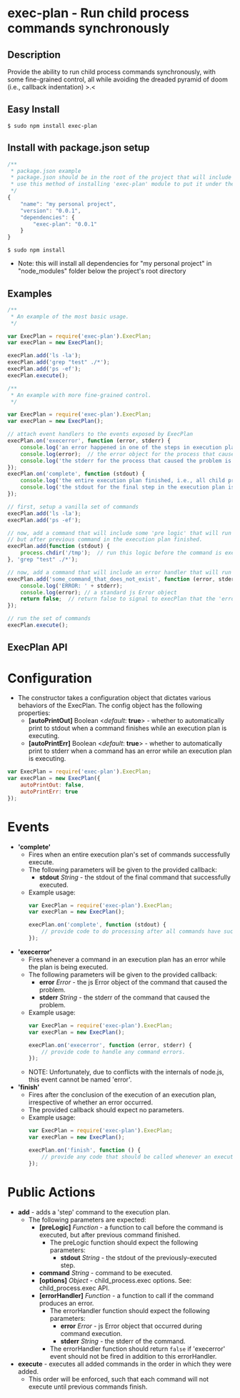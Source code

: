 exec-plan - Run child process commands synchronously
====================================================

Description
-----------

Provide the ability to run child process commands synchronously, with some fine-grained control, all while avoiding the
dreaded pyramid of doom (i.e., callback indentation) >.<

Easy Install
------------

    $ sudo npm install exec-plan

Install with package.json setup
-------------------------------

````javascript
/**
 * package.json example
 * package.json should be in the root of the project that will include 'exec-plan' as a dependency.
 * use this method of installing 'exec-plan' module to put it under the project's local directory.
 */
{
    "name": "my personal project",
    "version": "0.0.1",
    "dependencies": {
        "exec-plan": "0.0.1"
    }
}
````

    $ sudo npm install
- Note: this will install all dependencies for "my personal project" in "node_modules" folder
        below the project's root directory

Examples
--------

````javascript
/**
 * An example of the most basic usage.
 */

var ExecPlan = require('exec-plan').ExecPlan;
var execPlan = new ExecPlan();

execPlan.add('ls -la');
execPlan.add('grep "test" ./*');
execPlan.add('ps -ef');
execPlan.execute();
````

````javascript
/**
 * An example with more fine-grained control.
 */

var ExecPlan = require('exec-plan').ExecPlan;
var execPlan = new ExecPlan();

// attach event handlers to the events exposed by ExecPlan
execPlan.on('execerror', function (error, stderr) {
    console.log('an error happened in one of the steps in execution plan');
    console.log(error);  // the error object for the process that caused the problem
    console.log('the stderr for the process that caused the problem is ' + stderr);
});
execPlan.on('complete', function (stdout) {
    console.log('the entire execution plan finished, i.e., all child processes completed with no errors');
    console.log('the stdout for the final step in the execution plan is ' + stdout);
});

// first, setup a vanilla set of commands
execPlan.add('ls -la');
execPlan.add('ps -ef');

// now, add a command that will include some 'pre logic' that will run before the command is executed, 
// but after previous command in the execution plan finished.
execPlan.add(function (stdout) {
    process.chdir('/tmp');  // run this logic before the command is executed
}, 'grep "test" ./*');

// now, add a command that will include an error handler that will run before the 'error' event is fired.
execPlan.add('some_command_that_does_not_exist', function (error, stderr) {
    console.log('ERROR: ' + stderr);
    console.log(error); // a standard js Error object
    return false;  // return false to signal to execPlan that the 'error' event should not be fired
});

// run the set of commands
execPlan.execute();
````

ExecPlan API
------------

Configuration
=============

- The constructor takes a configuration object that dictates various behaviors of the ExecPlan. The config object has
    the following properties:
    - **[autoPrintOut]** Boolean <*default*: **true**> - whether to automatically print to stdout when a command
                                                         finishes while an execution plan is executing.
    - **[autoPrintErr]** Boolean <*default*: **true**> - whether to automatically print to stderr when a command
                                                         has an error while an execution plan is executing.
````javascript
var ExecPlan = require('exec-plan').ExecPlan;
var execPlan = new ExecPlan({
    autoPrintOut: false, 
    autoPrintErr: true
});
````

Events
======

- **'complete'**
    - Fires when an entire execution plan's set of commands successfully execute.
    - The following parameters will be given to the provided callback:
        - **stdout** *String* - the stdout of the final command that successfully executed.
    - Example usage:
      ````javascript
      var ExecPlan = require('exec-plan').ExecPlan;
      var execPlan = new ExecPlan();

      execPlan.on('complete', function (stdout) {
          // provide code to do processing after all commands have successfully been executed.
      });
      ````
- **'execerror'**
    - Fires whenever a command in an execution plan has an error while the plan is being executed.
    - The following parameters will be given to the provided callback:
        - **error** *Error*   - the js Error object of the command that caused the problem.
        - **stderr** *String* - the stderr of the command that caused the problem.
    - Example usage:
      ````javascript
      var ExecPlan = require('exec-plan').ExecPlan;
      var execPlan = new ExecPlan();

      execPlan.on('execerror', function (error, stderr) {
          // provide code to handle any command errors.
      });
      ````
    - NOTE: Unfortunately, due to conflicts with the internals of node.js, this event cannot be named 'error'.
- **'finish'**
    - Fires after the conclusion of the execution of an execution plan, irrespective of whether an error occurred.
    - The provided callback should expect no parameters.
    - Example usage:
      ````javascript
      var ExecPlan = require('exec-plan').ExecPlan;
      var execPlan = new ExecPlan();

      execPlan.on('finish', function () {
          // provide any code that should be called whenever an execution plan is stops executing.
      });
      ````

Public Actions
==============

- **add** - adds a 'step' command to the execution plan.
    - The following parameters are expected:
        - **[preLogic]** *Function*     - a function to call before the command is executed, but after previous
                                          command finished.
            - The preLogic function should expect the following parameters:
                - **stdout** *String* - the stdout of the previously-executed step.
        - **command** *String*          - command to be executed.
        - **[options]** *Object*        - child_process.exec options. See: child_process.exec API.
        - **[errorHandler]** *Function* - a function to call if the command produces an error.
            - The errorHandler function should expect the following parameters:
                - **error** *Error*   - js Error object that occurred during command execution.
                - **stderr** *String* - the stderr of the command.
            - The errorHandler function should return ```` false ```` if 'execerror' event should not be fired in
              addition to this errorHandler.
- **execute** - executes all added commands in the order in which they were added.
    - This order will be enforced, such that each command will not execute until previous commands finish.


